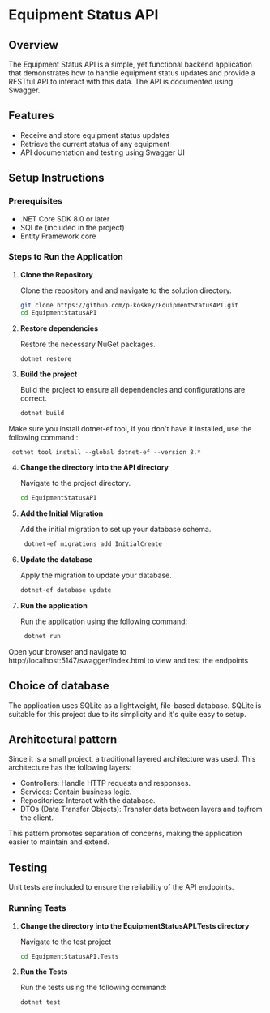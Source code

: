 # Equipment Status API

## Overview

The Equipment Status API is a simple, yet functional backend application that demonstrates how to handle equipment status updates and provide a RESTful API to interact with this data. 
The API is documented using Swagger.

## Features

- Receive and store equipment status updates
- Retrieve the current status of any equipment
- API documentation and testing using Swagger UI

## Setup Instructions

### Prerequisites

- .NET Core SDK 8.0 or later
- SQLite (included in the project)
- Entity Framework core

### Steps to Run the Application

1. **Clone the Repository**

   Clone the repository and and navigate to the solution directory.

   ```bash
   git clone https://github.com/p-koskey/EquipmentStatusAPI.git
   cd EquipmentStatusAPI

2. **Restore dependencies**

   Restore the necessary NuGet packages.

     ```bash
     dotnet restore

3. **Build the project**

   Build the project to ensure all dependencies and configurations are correct.

     ```bash
     dotnet build

Make sure you install dotnet-ef tool, if you don't have it installed, use the following command :    
   
     dotnet tool install --global dotnet-ef --version 8.*
     
4. **Change the directory into the API directory**

   Navigate to the project directory.
      ```bash
     cd EquipmentStatusAPI
     
5. **Add the Initial Migration**
 
    Add the initial migration to set up your database schema.

    ```bash
     dotnet-ef migrations add InitialCreate

6. **Update the database**

   Apply the migration to update your database.

     ```bash
     dotnet-ef database update

7. **Run the application**

   Run the application using the following command:

    ```bash
     dotnet run

Open your browser and navigate to http://localhost:5147/swagger/index.html to view and test the endpoints
     
## Choice of database
The application uses SQLite as a lightweight, file-based database. SQLite is suitable for this project due to its simplicity and it's quite easy to setup. 

## Architectural pattern
Since it is a small project, a traditional layered architecture was used.
This architecture has the following layers:

- Controllers: Handle HTTP requests and responses.
- Services: Contain business logic.
- Repositories: Interact with the database.
- DTOs (Data Transfer Objects): Transfer data between layers and to/from the client.

This pattern promotes separation of concerns, making the application easier to maintain and extend.

## Testing
Unit tests are included to ensure the reliability of the API endpoints. 

### Running Tests
1. **Change the directory into the EquipmentStatusAPI.Tests directory**

   Navigate to the test project

     ```bash
    cd EquipmentStatusAPI.Tests
     
3. **Run the Tests**

   Run the tests using the following command:

     ```bash
    dotnet test
